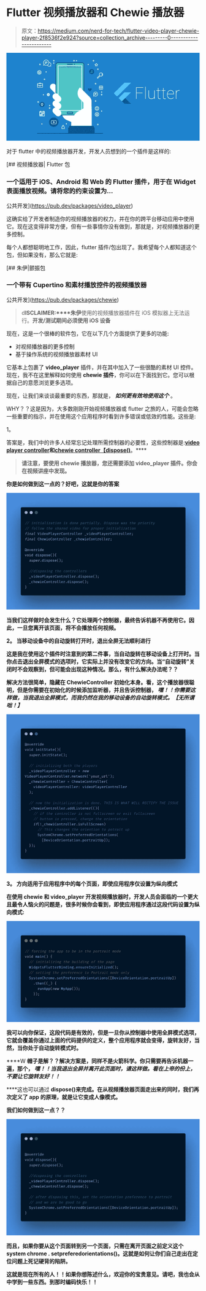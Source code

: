 # Flutter 视频播放器和 Chewie 播放器

> 原文：<https://medium.com/nerd-for-tech/flutter-video-player-chewie-player-2f8536f2e924?source=collection_archive---------0----------------------->

![](img/80af010daa6c130424608268b99a11f1.png)

对于 flutter 中的视频播放器开发，开发人员想到的一个插件是这样的:

[](https://pub.dev/packages/video_player) [## 视频播放器| Flutter 包

### 一个适用于 iOS、Android 和 Web 的 Flutter 插件，用于在 Widget 表面播放视频。请将您的约束设置为…

公共开发](https://pub.dev/packages/video_player) 

这确实给了开发者制造你的视频播放器的权力，并在你的跨平台移动应用中使用它。现在这变得非常方便，但有一些事情你没有做到，那就是，对视频播放器的更多控制。

每个人都想聪明地工作，因此，flutter 插件/包出现了。我希望每个人都知道这个包，但如果没有，那么它就是:

[](https://pub.dev/packages/chewie) [## 朱伊|颤振包

### 一个带有 Cupertino 和素材播放控件的视频播放器

公共开发](https://pub.dev/packages/chewie) 

> d**ISCLAIMER:****朱伊**使用的视频播放器插件在 iOS 模拟器上无法运行。**开发/测试期间必须使用 iOS 设备**

现在，这是一个很棒的软件包，它在以下几个方面提供了更多的功能:

*   对视频播放器的更多控制
*   基于操作系统的视频播放器素材 UI

它基本上包裹了 **video_player** 插件，并在其中加入了一些很酷的素材 UI 控件。现在，我不在这里解释如何使用 **chewie 插件**，你可以在下面找到它。您可以根据自己的意愿浏览更多选项。

现在，让我们来谈谈最重要的东西，那就是， ***如何更有效地使用这个*** 。

WHY？？这是因为，大多数刚刚开始视频播放器或 flutter 之旅的人，可能会忽略一些重要的指示，并在使用这个应用程序时看到许多错误或低效的性能。这些是:

1。

答案是，我们中的许多人经常忘记处理所需控制器的必要性，这些控制器是:[**video player controller**](https://pub.dev/documentation/video_player/latest/video_player/VideoPlayerController-class.html)**和[**chewie controller**](https://pub.dev/documentation/controller_chewie/latest/controller_chewie/ChewieController-class.html)**[**【dispose()**](https://api.flutter.dev/flutter/widgets/State/dispose.html)。****

> ****请注意，**要使用 chewie 播放器，您还需要添加 video_player 插件**。你会在视频讲座中发现。****

****你是如何做到这一点的？好吧，这就是你的答案****

****![](img/a5cf6c0186f1b0b87acde62252348da8.png)****

****当我们这样做时会发生什么？它处理两个控制器，最终告诉机器不再使用它。因此，一旦您离开该页面，将不会播放任何视频。****

****2。 **当移动设备中的自动旋转打开时，退出全屏无法顺利进行******

****这是我在使用这个插件时注意到的第二件事，当自动旋转在移动设备上打开时。当你点击退出全屏模式的选项时，它实际上并没有改变它的方向。当“自动旋转”关闭时不会观察到，但可能会出现这种情况。那么，**有什么解决办法呢？？******

****解决方法很简单，隐藏在 **ChewieController 初始化**本身。看，这个播放器很聪明，但是你需要在初始化的时候添加监听器，并且告诉控制器， ***嘿！！你需要这样做，当我退出全屏模式，而我仍然在我的移动设备的自动旋转模式。【无所谓咄！】*******

****![](img/d56da9e33e4fddcdfa5b8326048546cc.png)****

****3。 **方向适用于应用程序中的每个页面，即使应用程序仅设置为纵向模式******

****在使用 **chewie** 和 **video_player** 开发视频播放器时，开发人员会面临的一个更大且最令人恼火的问题是，很多时候你会看到，即使应用程序通过这段代码设置为纵向模式:****

****![](img/1b1bdbbb50eb903d48880c8e6c6f86ba.png)****

****我可以向你保证，这段代码是有效的，但是一旦你从控制器中使用全屏模式选项，它就会覆盖你通过上面的代码提供的定义，整个应用程序就会变得，旋转友好，**当然，当你处于自动旋转模式**时。****

****W **帽子是解？？**解决方案是，同样不是火箭科学。你只需要再告诉机器一遍，那个， ***嘿！！当我退出全屏并离开此页面时，请这样做。看在上帝的份上，不要让它旋转友好！！*******

****这也可以通过 **dispose()来完成。**在从视频播放器页面走出来的同时，我们再次定义了 app 的原理，就是让它变成人像模式。****

****我们如何做到这一点？？****

****![](img/46be6d79ac52e5c84d7e86edad89ebe9.png)****

****而且，如果你要从这个页面转到另一个页面，只需在离开页面之前定义这个**system chrome . setpreferedorientations()。这就是如何让你们自己走出在定位问题上死记硬背的陷阱。******

****这就是现在所有的人！！如果你想陈述什么，欢迎你的宝贵意见。请吧，我也会从中学到一些东西。到那时**编码快乐！！******